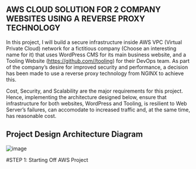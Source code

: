 ## AWS CLOUD SOLUTION FOR 2 COMPANY WEBSITES USING A REVERSE PROXY TECHNOLOGY



In this project, I will build a secure infrastructure inside AWS VPC (Virtual Private Cloud) network for a fictitious company (Choose an interesting name for it) that uses WordPress CMS for its main business website, and a Tooling Website (https://github.com//tooling) for their DevOps team. As part of the company’s desire for improved security and performance, a decision has been made to use a reverse proxy technology from NGINX to achieve this.

Cost, Security, and Scalability are the major requirements for this project. Hence, implementing the architecture designed below, ensure that infrastructure for both websites, WordPress and Tooling, is resilient to Web Server’s failures, can accomodate to increased traffic and, at the same time, has reasonable cost.

## Project Design Architecture Diagram

![image](https://user-images.githubusercontent.com/122198373/235584926-2ec2d10f-7f36-41d9-85fd-b548f784a7f1.png)


#STEP 1: Starting Off AWS Project
